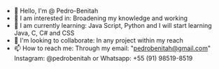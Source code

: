 - 👋 Hello, I'm @ Pedro-Benitah
- 👀 I am interested in: Broadening my knowledge and working
- 🌱 I am currently learning: Java Script, Python and I will start learning Java, C, C# and CSS
- 💞️ I'm looking to collaborate: In any project within my reach
- 📫 How to reach me:
Through my email: "pedrobenitah@gmail.com"
Instagram: @pedrobenitah
or Whatsapp: +55 (91) 98519-8519

<!---
Pedro-Benitah/Pedro-Benitah is a ✨ special ✨ repository because its `README.md` (this file) appears on your GitHub profile.
You can click the Preview link to take a look at your changes.
--->

